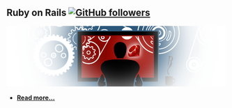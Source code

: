 ## Ruby on Rails [![GitHub followers](https://img.shields.io/github/followers/espadrine.svg?style=social&label=Follow&maxAge=2592000)](https://github.com/mehdizebarjadan/Playing-with-Ruby-on-Rails)


![](images/RubyOnRails.png)

* **[Read more...](https://github.com/mehdizebarjadan/Playing-with-Ruby-on-Rails/wiki)**
